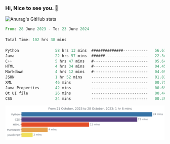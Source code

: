 ### Hi, Nice to see you. 👋

<!--
**EtherFin/EtherFin** is a ✨ _special_ ✨ repository because its `README.md` (this file) appears on your GitHub profile.

Here are some ideas to get you started:

- 🔭 I’m currently working on ...
- 🌱 I’m currently learning ...
- 👯 I’m looking to collaborate on ...
- 🤔 I’m looking for help with ...
- 💬 Ask me about ...
- 📫 How to reach me: ...
- 😄 Pronouns: ...
- ⚡ Fun fact: ...
-->


![Anurag's GitHub stats](https://github-readme-stats.vercel.app/api?username=EtherFin&bg_color=30,e96443,e97f43,e99943,e9b443,e9ce43,e9e843,d3e943,bee943,a9e943,94e943&title_color=fff&text_color=000&show_icons=true&icon_color=000)


<!--START_SECTION:waka-->

```rust
From: 28 June 2023 - To: 23 June 2024

Total Time: 102 hrs 38 mins

Python                58 hrs 13 mins  ##############-----------   56.67 %
Java                  22 hrs 57 mins  ######-------------------   22.34 %
C++                   5 hrs 47 mins   #------------------------   05.64 %
HTML                  4 hrs 34 mins   #------------------------   04.45 %
Markdown              4 hrs 12 mins   #------------------------   04.09 %
JSON                  1 hr 52 mins    -------------------------   01.83 %
XML                   46 mins         -------------------------   00.75 %
Java Properties       42 mins         -------------------------   00.69 %
Qt UI file            26 mins         -------------------------   00.44 %
CSS                   24 mins         -------------------------   00.39 %
```

<!--END_SECTION:waka-->

<img
  src="https://github.com/EtherFin/EtherFin/blob/master/images/stat.svg"
  alt="Work Dashboard"
/>

